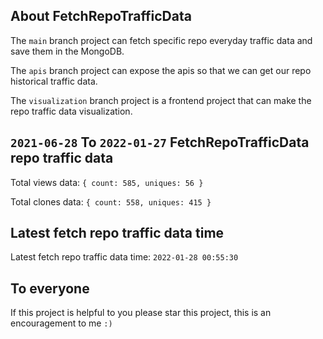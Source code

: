 ## About FetchRepoTrafficData

The `main` branch project can fetch specific repo everyday traffic data and save them in the MongoDB.

The `apis` branch project can expose the apis so that we can get our repo historical traffic data.

The `visualization` branch project is a frontend project that can make the repo traffic data visualization.

## `2021-06-28` To `2022-01-27` FetchRepoTrafficData repo traffic data

Total views data: `{ count: 585, uniques: 56 }`

Total clones data: `{ count: 558, uniques: 415 }`

## Latest fetch repo traffic data time

Latest fetch repo traffic data time: `2022-01-28 00:55:30`

## To everyone

If this project is helpful to you please star this project, this is an encouragement to me `:)`



